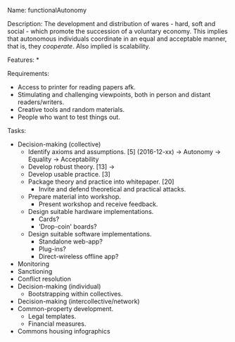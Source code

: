 Name: functionalAutonomy

Description: The development and distribution of wares - hard, soft and social - which promote the succession of a voluntary economy. This implies that autonomous individuals coordinate in an equal and acceptable manner, that is, they _cooperate_. Also implied is scalability.

Features:
* 

Requirements:
* Access to printer for reading papers afk.
* Stimulating and challenging viewpoints, both in person and distant readers/writers.
* Creative tools and random materials.
* People who want to test things out.

Tasks:
* Decision-making (collective)
	* Identify axioms and assumptions. [5] (2016-12-xx)
		→ Autonomy 
		→ Equality
		→ Acceptability
	* Develop robust theory. [13]
		→
	* Develop usable practice. [3]
	* Package theory and practice into whitepaper.  [20]
		* Invite and defend theoretical and practical attacks.
	* Prepare material into workshop.
		* Present workshop and receive feedback.
	* Design suitable hardware implementations.
		* Cards?
		* 'Drop-coin' boards?
	* Design suitable software implementations.
		* Standalone web-app?
		* Plug-ins?
		* Direct-wireless offline app?
* Monitoring
* Sanctioning
* Conflict resolution
* Decision-making (individual)
	* Bootstrapping within collectives.
* Decision-making (intercollective/network)
* Common-property development.
	* Legal templates.
	* Financial measures.
* Commons housing infographics


